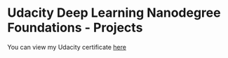 # Udacity Deep Learning Nanodegree Foundations - Projects

You can view my Udacity certificate <a href="https://drive.google.com/file/d/0By_IYtPIHCOKSVE5bHVURG1TaEU/view?usp=sharing">here</a>
